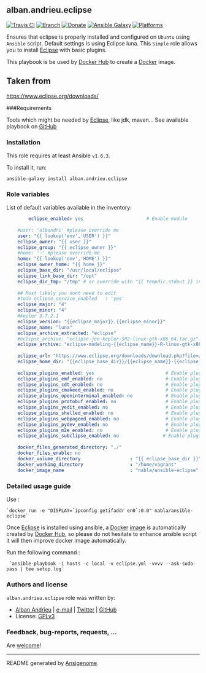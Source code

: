 ## alban.andrieu.eclipse

[![Travis CI](http://img.shields.io/travis/AlbanAndrieu/ansible-eclipse.svg?style=flat)](http://travis-ci.org/AlbanAndrieu/ansible-eclipse) [![Branch](http://img.shields.io/github/tag/AlbanAndrieu/ansible-eclipse.svg?style=flat-square)](https://github.com/AlbanAndrieu/ansible-eclipse/tree/master) [![Donate](https://img.shields.io/gratipay/AlbanAndrieu.svg?style=flat)](https://www.gratipay.com/AlbanAndrieu)  [![Ansible Galaxy](http://img.shields.io/badge/galaxy-alban.andrieu.eclipse-blue.svg?style=flat)](https://galaxy.ansible.com/list#/roles/1776) [![Platforms](http://img.shields.io/badge/platforms-ubuntu-lightgrey.svg?style=flat)](#)

Ensures that eclipse is properly installed and configured on `Ubuntu` using `Ansible` script.
Default settings is using Eclipse luna.
This ``Simple`` role allows you to install [Eclipse](https://www.eclipse.org) with basic plugins. 

This playbook is be used by [Docker Hub](https://hub.docker.com) to create a [Docker](http://docker.io) image.      

Taken from
------------------

https://www.eclipse.org/downloads/

###Requirements

Tools which might be needed by [Eclipse](https://www.eclipse.org), like jdk, maven...
See available playbook on [GitHub](https://github.com/search?p=3&q=user%3AAlbanAndrieu+ansible%2A&type=Repositories)

### Installation

This role requires at least Ansible `v1.6.3`. 

To install it, run:

    ansible-galaxy install alban.andrieu.eclipse



### Role variables

List of default variables available in the inventory:

```yaml
        eclipse_enabled: yes                       # Enable module
    
    #user: 'albandri' #please override me
    user: "{{ lookup('env','USER') }}"
    eclipse_owner: "{{ user }}"
    eclipse_group: "{{ eclipse_owner }}"
    #home: '~' #please override me
    home: "{{ lookup('env','HOME') }}"
    eclipse_owner_home: "{{ home }}"
    eclipse_base_dir: "/usr/local/eclipse"
    eclipse_link_base_dir: "/opt"
    eclipse_dir_tmp: "/tmp" # or override with "{{ tempdir.stdout }} in order to have be sure to download the file"
    
    ## Most likely you dont need to edit 
    #todo eclipse_service_enabled   : 'yes'
    eclipse_major: "4"
    eclipse_minor: "4"
    #kepler 3.7.2.1
    eclipse_version: "{{eclipse_major}}.{{eclipse_minor}}"
    eclipse_name: "luna"
    eclipse_archive_extracted: "eclipse"
    #eclipse_archive: "eclipse-jee-kepler-SR2-linux-gtk-x86_64.tar.gz"
    eclipse_archive: "eclipse-modeling-{{eclipse_name}}-R-linux-gtk-x86_64.tar.gz"
    
    eclipse_url: "https://www.eclipse.org/downloads/download.php?file=/technology/epp/downloads/release/{{eclipse_name}}/R/{{eclipse_archive}}&r=1"
    eclipse_home_dir: "{{eclipse_base_dir}}/{{eclipse_name}}-{{eclipse_version}}"
    
    eclipse_plugins_enabled: yes                          # Enable plugins
    eclipse_plugins_emf_enabled: no                       # Enable plugins
    eclipse_plugins_cdt_enabled: no                       # Enable plugins
    eclipse_plugins_cmakeed_enabled: no                   # Enable plugins
    eclipse_plugins_openinterminal_enabled: no            # Enable plugins
    eclipse_plugins_protobuf_enabled: no                  # Enable plugins
    eclipse_plugins_yedit_enabled: no                     # Enable plugins
    eclipse_plugins_shelled_enabled: no                   # Enable plugins
    eclipse_plugins_webpageed_enabled: no                 # Enable plugins
    eclipse_plugins_pydev_enabled: no                     # Enable plugins
    eclipse_plugins_m2e_enabled: no                       # Enable plugins
    eclipse_plugins_subclipse_enabled: no                # Enable plugins
    
    docker_files_generated_directory: "./"
    docker_files_enable: no
    docker_volume_directory                  : "{{ eclipse_base_dir }}"
    docker_working_directory                 : "/home/vagrant"
    docker_image_name                        : "nabla/ansible-eclipse"
```


### Detailed usage guide

Use :

    `docker run -e "DISPLAY=`ipconfig getifaddr en0`:0.0" nabla/ansible-eclipse`

Once [Eclipse](https://www.eclipse.org) is installed using ansible, a [Docker](https://www.docker.com/) [image](https://registry.hub.docker.com/u/nabla/ansible-eclipse/) is automatically created by [Docker Hub](https://registry.hub.docker.com/), 
so please do not hesitate to enhance ansible script it will then improve docker image automatically.

Run the following command :

     `ansible-playbook -i hosts -c local -v eclipse.yml -vvvv --ask-sudo-pass | tee setup.log`


### Authors and license

`alban.andrieu.eclipse` role was written by:
- [Alban Andrieu](fr.linkedin.com/in/nabla/) | [e-mail](mailto:alban.andrieu@free.fr) | [Twitter](https://twitter.com/AlbanAndrieu) | [GitHub](https://github.com/AlbanAndrieu)
- License: [GPLv3](https://tldrlegal.com/license/gnu-general-public-license-v3-%28gpl-3%29)

### Feedback, bug-reports, requests, ...

Are [welcome](https://github.com/AlbanAndrieu/ansible-eclipse/issues)!

***

README generated by [Ansigenome](https://github.com/nickjj/ansigenome/).
